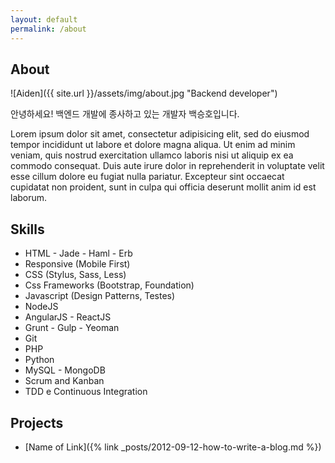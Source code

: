 ```yaml
---
layout: default
permalink: /about
---
```


## About
![Aiden]({{ site.url }}/assets/img/about.jpg "Backend developer")

안녕하세요!
백엔드 개발에 종사하고 있는 개발자 백승호입니다.

Lorem ipsum dolor sit amet, consectetur adipisicing elit, sed do eiusmod
tempor incididunt ut labore et dolore magna aliqua. Ut enim ad minim veniam,
quis nostrud exercitation ullamco laboris nisi ut aliquip ex ea commodo
consequat. Duis aute irure dolor in reprehenderit in voluptate velit esse
cillum dolore eu fugiat nulla pariatur. Excepteur sint occaecat cupidatat non
proident, sunt in culpa qui officia deserunt mollit anim id est laborum.


## Skills

*   HTML - Jade - Haml - Erb
*   Responsive (Mobile First)
*   CSS (Stylus, Sass, Less)
*   Css Frameworks (Bootstrap, Foundation)
*   Javascript (Design Patterns, Testes)
*   NodeJS
*   AngularJS - ReactJS
*   Grunt - Gulp - Yeoman
*   Git
*   PHP
*   Python
*   MySQL - MongoDB
*   Scrum and Kanban
*   TDD e Continuous Integration

## Projects
*   [Name of Link]({% link _posts/2012-09-12-how-to-write-a-blog.md %})
